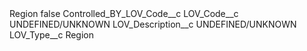 <?xml version="1.0" encoding="UTF-8"?>
<CustomMetadata xmlns="http://soap.sforce.com/2006/04/metadata" xmlns:xsi="http://www.w3.org/2001/XMLSchema-instance" xmlns:xsd="http://www.w3.org/2001/XMLSchema">
    <label>Region</label>
    <protected>false</protected>
    <values>
        <field>Controlled_BY_LOV_Code__c</field>
        <value xsi:nil="true"/>
    </values>
    <values>
        <field>LOV_Code__c</field>
        <value xsi:type="xsd:string">UNDEFINED/UNKNOWN</value>
    </values>
    <values>
        <field>LOV_Description__c</field>
        <value xsi:type="xsd:string">UNDEFINED/UNKNOWN</value>
    </values>
    <values>
        <field>LOV_Type__c</field>
        <value xsi:type="xsd:string">Region</value>
    </values>
</CustomMetadata>
